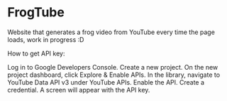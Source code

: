# FrogTube
Website that generates a frog video from YouTube every time the page loads, work in progress :D

How to get API key:

Log in to Google Developers Console.
Create a new project.
On the new project dashboard, click Explore & Enable APIs.
In the library, navigate to YouTube Data API v3 under YouTube APIs.
Enable the API.
Create a credential.
A screen will appear with the API key.
